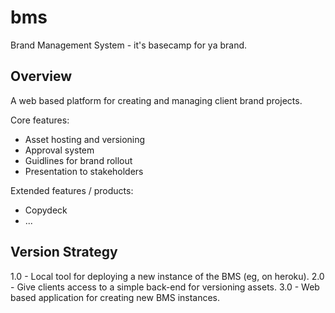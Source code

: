 bms
===

Brand Management System - it's basecamp for ya brand.

## Overview

A web based platform for creating and managing client brand projects.

Core features:
- Asset hosting and versioning
- Approval system
- Guidlines for brand rollout
- Presentation to stakeholders

Extended features / products:
- Copydeck
- ...

## Version Strategy

1.0 - Local tool for deploying a new instance of the BMS (eg, on heroku).
2.0 - Give clients access to a simple back-end for versioning assets.
3.0 - Web based application for creating new BMS instances.
